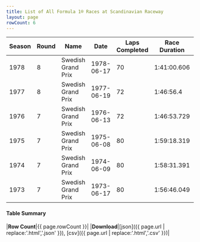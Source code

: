 ```yaml
---
title: List of All Formula 1® Races at Scandinavian Raceway
layout: page
rowCount: 6
---
```


| Season | Round | Name | Date | Laps Completed | Race Duration | Winning Driver | Winning Constructor |
|--|--|--|--|--|--|--|--|
| 1978 | 8 | Swedish Grand Prix | 1978-06-17 | 70 | 1:41:00.606 | Niki Lauda 🇦🇹 | Brabham 🇬🇧 |
| 1977 | 8 | Swedish Grand Prix | 1977-06-19 | 72 | 1:46:56.4 | Jacques Laffite 🇫🇷 | Ligier 🇫🇷 |
| 1976 | 7 | Swedish Grand Prix | 1976-06-13 | 72 | 1:46:53.729 | Jody Scheckter 🇿🇦 | Tyrrell 🇬🇧 |
| 1975 | 7 | Swedish Grand Prix | 1975-06-08 | 80 | 1:59:18.319 | Niki Lauda 🇦🇹 | Ferrari 🇮🇹 |
| 1974 | 7 | Swedish Grand Prix | 1974-06-09 | 80 | 1:58:31.391 | Jody Scheckter 🇿🇦 | Tyrrell 🇬🇧 |
| 1973 | 7 | Swedish Grand Prix | 1973-06-17 | 80 | 1:56:46.049 | Denny Hulme 🇳🇿 | McLaren 🇬🇧 |

#### Table Summary

|**Row Count**|{{ page.rowCount }}|
|**Download**|[json]({{ page.url | replace:'.html','.json' }}), [csv]({{ page.url | replace:'.html','.csv' }})|
